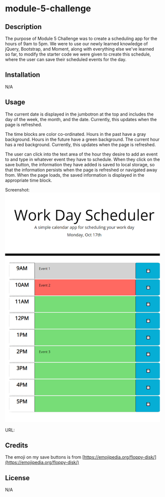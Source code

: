 # module-5-challenge

## Description

The purpose of Module 5 Challenge was to create a scheduling app for the hours of 9am to 5pm. We were to use our newly learned knowledge of jQuery, Bootstrap, and Moment, along with everything else we've learned so far, to modify the starter code we were given to create this schedule, where the user can save their scheduled events for the day.

## Installation

N/A

## Usage

The current date is displayed in the jumbotron at the top and includes the day of the week, the month, and the date. Currently, this updates when the page is refreshed.

The time blocks are color co-ordinated. Hours in the past have a gray background. Hours in the future have a green background. The current hour has a red background. Currently, this updates when the page is refreshed.

The user can click into the text area of the hour they desire to add an event to and type in whatever event they have to schedule. When they click on the save button, the information they have added is saved to local storage, so that the information persists when the page is refreshed or navigated away from. When the page loads, the saved information is displayed in the appropriate time block.

Screenshot: ![Screenshot of page at 10:45 am on Mon. Oct. 17](./Work%20Day%20Scheduler%20App%20Page.png)

URL: []()

## Credits

The emoji on my save buttons is from [https://emojipedia.org/floppy-disk/](https://emojipedia.org/floppy-disk/)

## License

N/A
